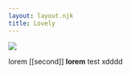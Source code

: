 ```yaml
---
layout: layout.njk
title: Lovely
---
```

![](./images/IMG_20221210_100323-cropped(1).jpg)

lorem [[second]] **lorem** test xdddd
